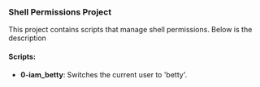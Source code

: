 ### Shell Permissions Project

This project contains scripts that manage shell permissions. Below is the description

#### Scripts:
- **0-iam_betty**: Switches the current user to 'betty'.
